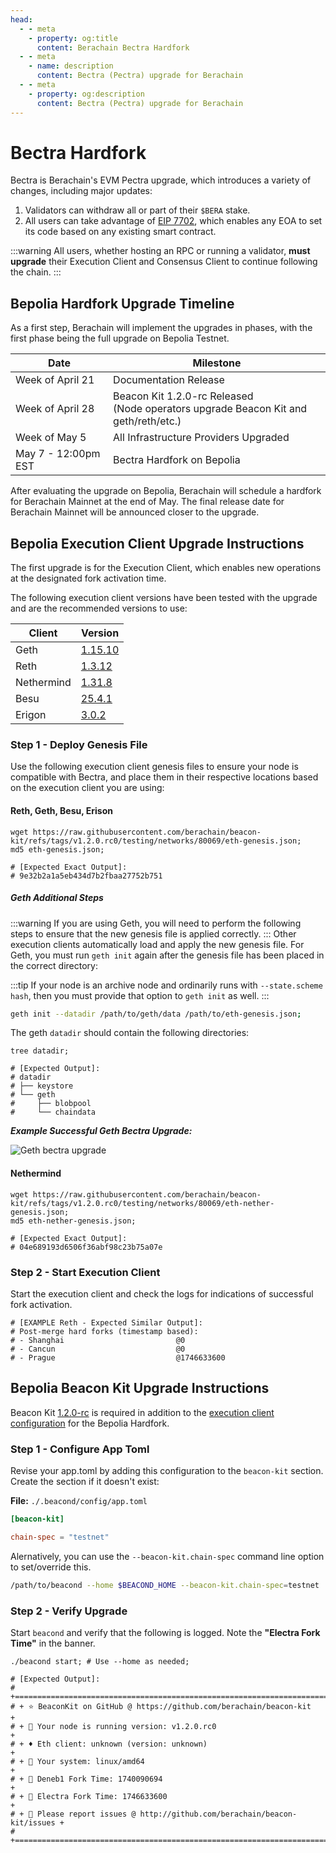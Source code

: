 ```yaml
---
head:
  - - meta
    - property: og:title
      content: Berachain Bectra Hardfork
  - - meta
    - name: description
      content: Bectra (Pectra) upgrade for Berachain
  - - meta
    - property: og:description
      content: Bectra (Pectra) upgrade for Berachain
---
```


# Bectra Hardfork

Bectra is Berachain's EVM Pectra upgrade, which introduces a variety of changes, including major updates:

1. Validators can withdraw all or part of their `$BERA` stake.
2. All users can take advantage of [EIP 7702](https://github.com/ethereum/EIPs/blob/master/EIPS/eip-7702.md), which enables any EOA to set its code based on any existing smart contract.

:::warning
All users, whether hosting an RPC or running a validator, **must upgrade** their Execution Client and Consensus Client to continue following the chain.
:::

## Bepolia Hardfork Upgrade Timeline

As a first step, Berachain will implement the upgrades in phases, with the first phase being the full upgrade on Bepolia Testnet.

| Date                | Milestone                                                                                 |
| ------------------- | ----------------------------------------------------------------------------------------- |
| Week of April 21    | Documentation Release                                                                     |
| Week of April 28    | Beacon Kit 1.2.0-rc Released <br/> (Node operators upgrade Beacon Kit and geth/reth/etc.) |
| Week of May 5       | All Infrastructure Providers Upgraded                                                     |
| May 7 - 12:00pm EST | Bectra Hardfork on Bepolia                                                                |

After evaluating the upgrade on Bepolia, Berachain will schedule a hardfork for Berachain Mainnet at the end of May.
The final release date for Berachain Mainnet will be announced closer to the upgrade.

## Bepolia Execution Client Upgrade Instructions

The first upgrade is for the Execution Client, which enables new operations at the designated fork activation time.

The following execution client versions have been tested with the upgrade and are the recommended versions to use:

| Client     | Version                                                                   |
| ---------- | ------------------------------------------------------------------------- |
| Geth       | [1.15.10](https://github.com/ethereum/go-ethereum/releases/tag/v1.15.10)  |
| Reth       | [1.3.12](https://github.com/paradigmxyz/reth/releases/tag/v1.3.12)        |
| Nethermind | [1.31.8](https://github.com/NethermindEth/nethermind/releases/tag/1.31.8) |
| Besu       | [25.4.1](https://github.com/hyperledger/besu/releases/tag/25.4.1)         |
| Erigon     | [3.0.2](https://github.com/erigontech/erigon/releases/tag/v3.0.2)         |

### Step 1 - Deploy Genesis File

Use the following execution client genesis files to ensure your node is compatible with Bectra, and place them in their respective locations based on the execution client you are using:

#### Reth, Geth, Besu, Erison

```bash-vue{4,5}
wget https://raw.githubusercontent.com/berachain/beacon-kit/refs/tags/v1.2.0.rc0/testing/networks/80069/eth-genesis.json;
md5 eth-genesis.json;

# [Expected Exact Output]:
# 9e32b2a1a5eb434d7b2fbaa27752b751
```

##### Geth Additional Steps

:::warning
If you are using Geth, you will need to perform the following steps to ensure that the new genesis file is applied correctly.
:::
Other execution clients automatically load and apply the new genesis file. For Geth, you must run `geth init` again after the genesis file has been placed in the correct directory:

:::tip
If your node is an archive node and ordinarily runs with `--state.scheme hash`, then you must provide that option to `geth init` as well.
:::

```bash
geth init --datadir /path/to/geth/data /path/to/eth-genesis.json;
```

The geth `datadir` should contain the following directories:

```bash-vue{4-8}
tree datadir;

# [Expected Output]:
# datadir
# ├── keystore
# └── geth
#     ├── blobpool
#     └── chaindata
```

_**Example Successful Geth Bectra Upgrade:**_

![Geth bectra upgrade](/assets/geth-bectra-upgrade.png)

#### Nethermind

```bash-vue{4,5}
wget https://raw.githubusercontent.com/berachain/beacon-kit/refs/tags/v1.2.0.rc0/testing/networks/80069/eth-nether-genesis.json;
md5 eth-nether-genesis.json;

# [Expected Exact Output]:
# 04e689193d6506f36abf98c23b75a07e
```

### Step 2 - Start Execution Client

Start the execution client and check the logs for indications of successful fork activation.

```bash{5}
# [EXAMPLE Reth - Expected Similar Output]:
# Post-merge hard forks (timestamp based):
# - Shanghai                         @0
# - Cancun                           @0
# - Prague                           @1746633600
```

## Bepolia Beacon Kit Upgrade Instructions

Beacon Kit [1.2.0-rc](https://github.com/berachain/beacon-kit/releases) is required in addition to the [execution client configuration](#bepolia-execution-client-upgrade-instructions) for the Bepolia Hardfork.

### Step 1 - Configure App Toml

Revise your app.toml by adding this configuration to the `beacon-kit` section. Create the section if it doesn't exist:

**File:** `./.beacond/config/app.toml`

```toml
[beacon-kit]

chain-spec = "testnet"
```

Alernatively, you can use the `--beacon-kit.chain-spec` command line option to set/override this.

```sh
/path/to/beacond --home $BEACOND_HOME --beacon-kit.chain-spec=testnet
```

### Step 2 - Verify Upgrade

Start `beacond` and verify that the following is logged. Note the **"Electra Fork Time"** in the banner.

```bash-vue{10}
./beacond start; # Use --home as needed;

# [Expected Output]:
# +=========================================================================+
# + ⭐ BeaconKit on GitHub @ https://github.com/berachain/beacon-kit        +
# + 🧩 Your node is running version: v1.2.0.rc0                             +
# + ♦ Eth client: unknown (version: unknown)                                +
# + 💾 Your system: linux/amd64                                             +
# + 🍴 Deneb1 Fork Time: 1740090694                                         +
# + 🍴 Electra Fork Time: 1746633600                                        +
# + 🦺 Please report issues @ http://github.com/berachain/beacon-kit/issues +
# +=========================================================================+
```
